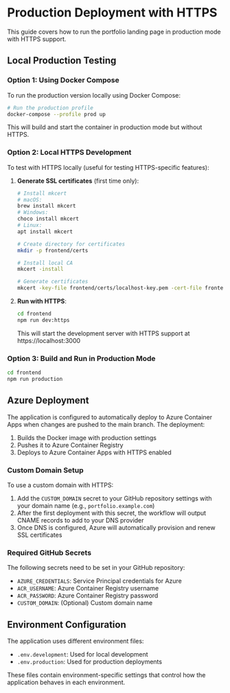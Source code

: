 # Production Deployment with HTTPS

This guide covers how to run the portfolio landing page in production mode with HTTPS support.

## Local Production Testing

### Option 1: Using Docker Compose

To run the production version locally using Docker Compose:

```bash
# Run the production profile
docker-compose --profile prod up
```

This will build and start the container in production mode but without HTTPS.

### Option 2: Local HTTPS Development

To test with HTTPS locally (useful for testing HTTPS-specific features):

1. **Generate SSL certificates** (first time only):

   ```bash
   # Install mkcert
   # macOS:
   brew install mkcert
   # Windows:
   choco install mkcert
   # Linux:
   apt install mkcert

   # Create directory for certificates 
   mkdir -p frontend/certs
   
   # Install local CA
   mkcert -install
   
   # Generate certificates
   mkcert -key-file frontend/certs/localhost-key.pem -cert-file frontend/certs/localhost.pem localhost 127.0.0.1
   ```

2. **Run with HTTPS**:

   ```bash
   cd frontend
   npm run dev:https
   ```

   This will start the development server with HTTPS support at https://localhost:3000

### Option 3: Build and Run in Production Mode

```bash
cd frontend
npm run production
```

## Azure Deployment

The application is configured to automatically deploy to Azure Container Apps when changes are pushed to the main branch. The deployment:

1. Builds the Docker image with production settings
2. Pushes it to Azure Container Registry
3. Deploys to Azure Container Apps with HTTPS enabled

### Custom Domain Setup

To use a custom domain with HTTPS:

1. Add the `CUSTOM_DOMAIN` secret to your GitHub repository settings with your domain name (e.g., `portfolio.example.com`)
2. After the first deployment with this secret, the workflow will output CNAME records to add to your DNS provider
3. Once DNS is configured, Azure will automatically provision and renew SSL certificates

### Required GitHub Secrets

The following secrets need to be set in your GitHub repository:

- `AZURE_CREDENTIALS`: Service Principal credentials for Azure
- `ACR_USERNAME`: Azure Container Registry username
- `ACR_PASSWORD`: Azure Container Registry password
- `CUSTOM_DOMAIN`: (Optional) Custom domain name

## Environment Configuration

The application uses different environment files:

- `.env.development`: Used for local development
- `.env.production`: Used for production deployments

These files contain environment-specific settings that control how the application behaves in each environment.